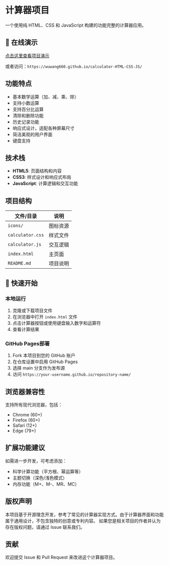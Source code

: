 # 计算器项目

一个使用纯 HTML、CSS 和 JavaScript 构建的功能完整的计算器应用。

## 🌟 在线演示

[点击这里查看项目演示](https://wuwang660.github.io/calculator-HTML-CSS-JS/)

或者访问：`https://wuwang660.github.io/calculator-HTML-CSS-JS/`

## 功能特点

- 基本数学运算（加、减、乘、除）
- 支持小数运算
- 支持百分比运算
- 清除和删除功能
- 历史记录功能
- 响应式设计，适配各种屏幕尺寸
- 简洁美观的用户界面
- 键盘支持

## 技术栈

- **HTML5**: 页面结构和内容
- **CSS3**: 样式设计和响应式布局
- **JavaScript**: 计算逻辑和交互功能

## 项目结构
| 文件/目录 | 说明 |
|-----------|------|
| `icons/` | 图标资源 |
| `calculator.css` | 样式文件 |
| `calculator.js` | 交互逻辑 |
| `index.html` | 主页面 |
| `README.md` | 项目说明 |

## 🚀 快速开始

### 本地运行
1. 克隆或下载项目文件
2. 在浏览器中打开 `index.html` 文件
3. 点击计算器按钮或使用键盘输入数字和运算符
4. 查看计算结果

### GitHub Pages部署
1. Fork 本项目到您的 GitHub 账户
2. 在仓库设置中启用 GitHub Pages
3. 选择 main 分支作为发布源
4. 访问 `https://your-username.github.io/repository-name/`

## 浏览器兼容性

支持所有现代浏览器，包括：
- Chrome (60+)
- Firefox (60+)
- Safari (12+)
- Edge (79+)

## 扩展功能建议

如需进一步开发，可考虑添加：
- 科学计算功能（平方根、幂运算等）
- 主题切换（深色/浅色模式）
- 内存功能（M+、M-、MR、MC）

## 版权声明

本项目基于开源理念开发，参考了常见的计算器实现方式。由于计算器界面和功能属于通用设计，不包含独特的创意或专利内容。
如果您是相关项目的作者并认为存在版权问题，请通过 Issue 联系我们。

## 贡献

欢迎提交 Issue 和 Pull Request 来改进这个计算器项目。
